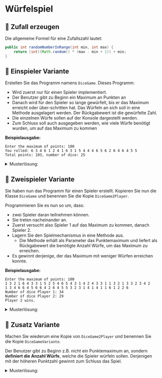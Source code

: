 # Würfelspiel

## :brain: Zufall erzeugen

Die allgemeine Formel für eine Zufallszahl lautet:

```java title="Generelle Zufallszahl Formel"
public int randomNumberInRange(int min, int max) {
    return (int)(Math.random() * (max - min + 1)) + min;
}
```

## :pencil: Einspieler Variante

Erstellen Sie das Programm namens `DiceGame`. Dieses Programm:

- Wird zuerst nur für einen Spieler implementiert.
- Der Benutzer gibt zu Beginn ein Maximum an Punkten an
- Danach wird für den Spieler so lange gewürfelt, bis er das Maximum erreicht oder über-schritten hat.
  Das Würfeln an sich soll in eine Methode ausgelagert werden. Der Rückgabewert ist die gewürfelte Zahl.
- Die einzelnen Würfe sollen auf der Konsole dargestellt werden.
- Zum Schluss soll auch ausgegeben werden, wie viele Würfe benötigt wurden, um auf das Maximum zu kommen

**Beispielausgabe:**

```
Enter the maximum of points: 100
You rolled: 6 3 4 6 1 2 4 1 6 3 1 5 4 4 4 6 5 6 2 6 4 6 4 5 5
Total points: 103, number of dice: 25
```

<details><summary>Musterlösung:</summary>

```java title="DiceGame.java"
import mytools.StdInput;

public class DiceGame {

	public static void main(String[] args) {
		System.out.print("Enter the maximum of points: ");

		int maximum = StdInput.readInt();

		System.out.print("You rolled: ");
		int total = 0;
		int counter = 0;

		do {
			total = total + dice();
			counter++;

		} while (total < maximum);

		System.out.println();
		System.out.println("Total points: " + total + ", number of dice: " + counter);

	}

	public static int dice() {
		int rolled = randomNumberInRange(1, 6);
		System.out.print(rolled + " ");
		return rolled;
	}

    public static int randomNumberInRange(int min, int max) {
        return (int)(Math.random() * (max - min + 1)) + min;
    }
}
```

</details>

## :pencil: Zweispieler Variante

Sie haben nun das Programm für einen Spieler erstellt.
Kopieren Sie nun die Klasse `DiceGame` und benennen Sie die Kopie `DiceGame2Player`.

Programmieren Sie es nun so um, dass:

- zwei Spieler daran teilnehmen können.
- Sie treten nacheinander an.
- Zuerst versucht also Spieler 1 auf das Maximum zu kommen, danach Spieler 2.
- Lagern Sie den Spielmechanismus in eine Methode aus.
  - Die Methode erhält als Parameter das Punktemaximum und liefert als Rückgabewert
    die benötigte Anzahl Würfe, um das Maximum zu erreichen.
- Es gewinnt derjenige, der das Maximum mit weniger Würfen erreichen konnte.

**Beispielausgabe:**

```
Enter the maximum of points: 100
1 3 2 1 6 4 3 3 1 5 2 5 4 6 5 4 3 1 4 2 4 3 3 1 1 3 2 1 3 3 2 3 4 2
1 3 4 6 6 4 5 6 6 4 2 6 4 5 5 3 2 3 1 4 1 4 1 1 6 1 2 2 6
Number of dice Player 1: 34
Number of dice Player 2: 29
Player 2 wins.
```

<details><summary>Musterlösung:</summary>

```java
import mytools.StdInput;

public class DiceGame2Player {

	public static void main(String[] args) {
		System.out.print("Enter the maximum of points: ");

		int maximum = StdInput.readInt();

		int counter1 = play(maximum);
		System.out.println();
		int counter2 = play(maximum);

		System.out.println();
		System.out.println("Number of dice Player 1: " + counter1);
		System.out.println("Number of dice Player 2: " + counter2);

		if(counter1 < counter2) {
			System.out.println("Player 1 wins.");
		} else if(counter2 < counter1) {
			System.out.println("Player 2 wins.");
		} else {
			System.out.println("Draw.");
		}

	}

	public static int play(int max) {
		int total = 0;
		int counter = 0;

		do {
			total = total + dice();
			counter++;

		} while (total < max);

		return counter;
	}

	public static int dice() {
		int rolled = randomNumberInRange(1, 6);
		System.out.print(rolled + " ");
		return rolled;
	}

    public int randomNumberInRange(int min, int max) {
        return (int)(Math.random() * (max - min + 1)) + min;
    }
}
```

</details>

## :pencil: Zusatz Variante

Machen Sie wiederum eine Kopie von `DiceGame2Player` und benennen Sie die Kopie
`DiceGameVariante`. 

Der Benutzer gibt zu Beginn z.B. nicht ein Punktemaximum an,
sondern **definiert die Anzahl Würfe**, welche die Spieler würfeln sollen.
Derjenigen mit der höheren Punktzahl gewinnt zum Schluss das Spiel.

<details><summary>Musterlösung:</summary>

```java
import mytools.StdInput;

public class DiceGameVariante {

	public static void main(String[] args) {
		System.out.print("Enter the number of dice: ");

		int numberOfDice = StdInput.readInt();

		int total1 = play(numberOfDice);
		System.out.println();
		int total2 = play(numberOfDice);

		System.out.println();
		System.out.println("Total Player 1: " + total1);
		System.out.println("Total Player 2: " + total2);

		if(total1 > total2) {
			System.out.println("Player 1 wins.");
		} else if(total2 > total1) {
			System.out.println("Player 2 wins.");
		} else {
			System.out.println("Draw.");
		}

	}

	public static int play(int numberOfDice) {
		int total = 0;
		int counter = 0;

		do {
			total = total + dice();
			counter++;

		} while (counter < numberOfDice);

		return total;
	}

	public static int dice() {
		int rolled = randomNumberInRange(1, 6);
		System.out.print(rolled + " ");
		return rolled;
	}

    public int randomNumberInRange(int min, int max) {
        return (int)(Math.random() * (max - min + 1)) + min;
    }
}
```

</details>
